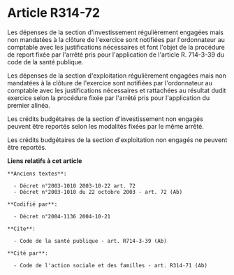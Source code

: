 # Article R314-72

Les dépenses de la section d'investissement régulièrement engagées mais non mandatées à la clôture de l'exercice sont
notifiées par l'ordonnateur au comptable avec les justifications nécessaires et font l'objet de la procédure de report fixée
par l'arrêté pris pour l'application de l'article R. 714-3-39 du code de la santé publique.

Les dépenses de la section d'exploitation régulièrement engagées mais non mandatées à la clôture de l'exercice sont notifiées
par l'ordonnateur au comptable avec les justifications nécessaires et rattachées au résultat dudit exercice selon la
procédure fixée par l'arrêté pris pour l'application du premier alinéa.

Les crédits budgétaires de la section d'investissement non engagés peuvent être reportés selon les modalités fixées par le
même arrêté.

Les crédits budgétaires de la section d'exploitation non engagés ne peuvent être reportés.

**Liens relatifs à cet article**

	**Anciens textes**:

	  - Décret n°2003-1010 2003-10-22 art. 72
	  - Décret n°2003-1010 du 22 octobre 2003 - art. 72 (Ab)

	**Codifié par**:

	  - Décret n°2004-1136 2004-10-21

	**Cite**:

	  - Code de la santé publique - art. R714-3-39 (Ab)

	**Cité par**:

	  - Code de l'action sociale et des familles - art. R314-71 (Ab)
